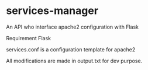 # services-manager
An API who interface apache2 configuration with Flask

Requirement Flask

services.conf is a configuration template for apache2

All modifications are made in output.txt for dev purpose.
